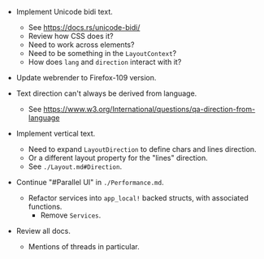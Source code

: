 * Implement Unicode bidi text.
    - See https://docs.rs/unicode-bidi/
    - Review how CSS does it?
    - Need to work across elements?
    - Need to be something in the `LayoutContext`?
    - How does `lang` and `direction` interact with it?

* Update webrender to Firefox-109 version.
* Text direction can't always be derived from language.
    - See https://www.w3.org/International/questions/qa-direction-from-language

* Implement vertical text.
    - Need to expand `LayoutDirection` to define chars and lines direction.
    - Or a different layout property for the "lines" direction.
    - See `./Layout.md#Direction`.

* Continue "#Parallel UI" in `./Performance.md`.
    - Refactor services into `app_local!` backed structs, with associated functions.
        - Remove `Services`.

* Review all docs.
    - Mentions of threads in particular.